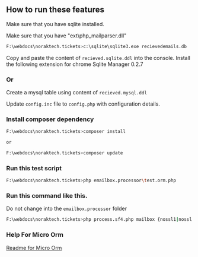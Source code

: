## How to run these features

Make sure that you have sqlite installed.

Make sure that you have "ext\php_mailparser.dll"


```bash
F:\webdocs\noraktech.tickets>c:\sqlite\sqlite3.exe recievedemails.db
```
Copy and paste the content of `recieved.sqlite.ddl` into the console.
Install the following extension for chrome Sqlite Manager 0.2.7

### Or 

Create a mysql table using content of `recieved.mysql.ddl` 

Update `config.inc` file to `config.php` with configuration details.


### Install composer dependency
```bash
F:\webdocs\noraktech.tickets>composer install

or  

F:\webdocs\noraktech.tickets>composer update
```


### Run this test script
```bash
F:\webdocs\noraktech.tickets>php emailbox.processor\test.orm.php
```


### Run this command like this.
Do not change into the `emailbox.processor` folder
```bash
F:\webdocs\noraktech.tickets>php process.sf4.php mailbox {nossl1|nossl|ssl}
```
### Help For Micro Orm
[Readme for Micro Orm](https://opensource.byjg.com/micro-orm)
